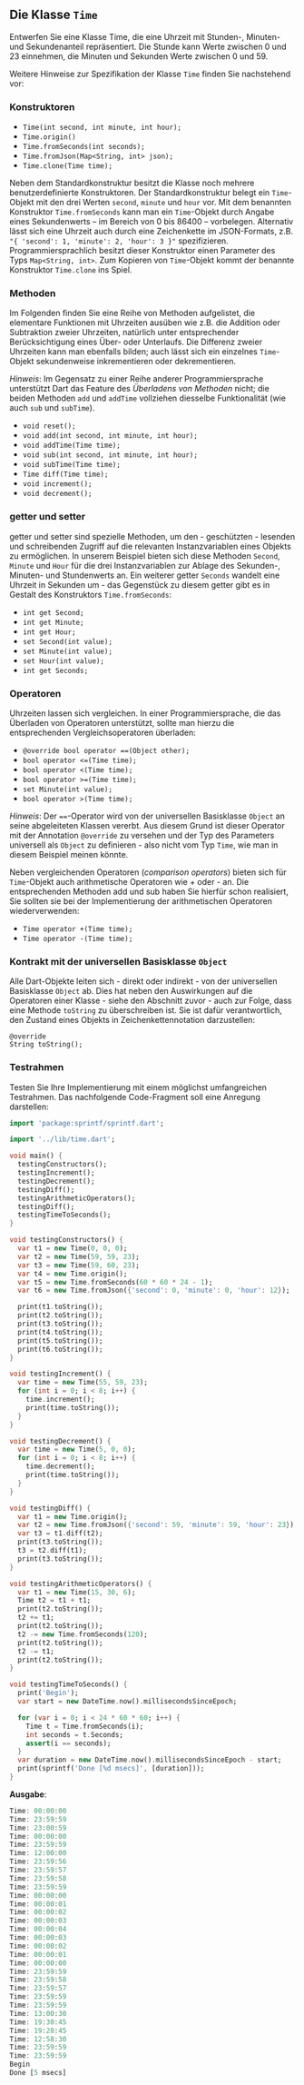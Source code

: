 ## Die Klasse ``Time``

Entwerfen Sie eine Klasse Time, die eine Uhrzeit mit Stunden-, Minuten- und Sekundenanteil repräsentiert. Die Stunde kann Werte zwischen 0 und 23 einnehmen, die Minuten und Sekunden Werte zwischen 0 und 59.

Weitere Hinweise zur Spezifikation der Klasse ``Time`` finden Sie nachstehend vor:

### Konstruktoren
	
* ``Time(int second, int minute, int hour);``
* ``Time.origin()``
* ``Time.fromSeconds(int seconds);``
* ``Time.fromJson(Map<String, int> json);``
* ``Time.clone(Time time);``

Neben dem Standardkonstruktur besitzt die Klasse noch mehrere benutzerdefinierte Konstruktoren. Der Standardkonstruktur belegt ein ``Time``-Objekt mit den drei Werten ``second``, ``minute`` und ``hour`` vor. Mit dem benannten Konstruktor ``Time.fromSeconds`` kann man ein ``Time``-Objekt durch Angabe eines Sekundenwerts – im Bereich von 0 bis 86400 – vorbelegen. Alternativ lässt sich eine Uhrzeit auch durch eine Zeichenkette im JSON-Formats, z.B. ``"{ 'second': 1, 'minute': 2, 'hour': 3 }"`` spezifizieren. Programmiersprachlich besitzt dieser Konstruktor einen Parameter des Typs ``Map<String, int>``. Zum Kopieren von ``Time``-Objekt kommt der benannte Konstruktor ``Time.clone`` ins Spiel.

### Methoden

Im Folgenden finden Sie eine Reihe von Methoden aufgelistet, die elementare Funktionen mit Uhrzeiten ausüben wie z.B. die Addition oder Subtraktion zweier Uhrzeiten, natürlich unter entsprechender Berücksichtigung eines Über- oder Unterlaufs. Die Differenz zweier Uhrzeiten kann man ebenfalls bilden; auch lässt sich ein einzelnes  ``Time``-Objekt sekundenweise inkrementieren oder dekrementieren.

*Hinweis*: Im Gegensatz zu einer Reihe anderer Programmiersprache unterstützt Dart das Feature des *Überladens von Methoden* nicht; die beiden Methoden ``add`` und ``addTime`` vollziehen diesselbe Funktionalität (wie auch ``sub`` und ``subTime``).

* ``void reset();``
* ``void add(int second, int minute, int hour);``
* ``void addTime(Time time);``
* ``void sub(int second, int minute, int hour);``
* ``void subTime(Time time);``
* ``Time diff(Time time);``
* ``void increment();``
* ``void decrement();``

### getter und setter

getter und setter sind spezielle Methoden, um den - geschützten - lesenden und schreibenden Zugriff auf die relevanten Instanzvariablen eines Objekts zu ermöglichen. In unserem Beispiel bieten sich diese Methoden ``Second``, ``Minute`` und ``Hour`` für die drei Instanzvariablen zur Ablage des Sekunden-, Minuten- und Stundenwerts an. Ein weiterer getter ``Seconds`` wandelt eine Uhrzeit in Sekunden um - das Gegenstück zu diesem getter gibt es in Gestalt des Konstruktors ``Time.fromSeconds``:

* ``int get Second;``
* ``int get Minute;``
* ``int get Hour;``
* ``set Second(int value);``
* ``set Minute(int value);``
* ``set Hour(int value);``
* ``int get Seconds;``

### Operatoren

Uhrzeiten lassen sich vergleichen. In einer Programmiersprache, die das Überladen von Operatoren unterstützt, sollte man hierzu die entsprechenden Vergleichsoperatoren überladen:

* ``@override bool operator ==(Object other);``
* ``bool operator <=(Time time);``
* ``bool operator <(Time time);``
* ``bool operator >=(Time time);``
* ``set Minute(int value);``
* ``bool operator >(Time time);``

*Hinweis*: Der ``==``-Operator wird von der universellen Basisklasse ``Object`` an seine abgeleiteten Klassen vererbt. Aus diesem Grund ist dieser Operator mit der Annotation ``@override`` zu versehen und der Typ des Parameters universell als ``Object`` zu definieren - also nicht vom Typ ``Time``, wie man in diesem Beispiel meinen könnte.

Neben vergleichenden Operatoren (*comparison operators*) bieten sich für ``Time``-Objekt auch arithmetische Operatoren wie + oder - an. Die entsprechenden Methoden add und sub haben Sie hierfür schon realisiert, Sie sollten sie bei der Implementierung der arithmetischen Operatoren wiederverwenden:

* ``Time operator +(Time time);``
* ``Time operator -(Time time);``

### Kontrakt mit der universellen Basisklasse ``Object``

Alle Dart-Objekte leiten sich - direkt oder indirekt - von der universellen Basisklasse ``Object`` ab. Dies hat neben den Auswirkungen auf die Operatoren einer Klasse - siehe den Abschnitt zuvor - auch zur Folge, dass eine Methode ``toString`` zu überschreiben ist. Sie ist dafür verantwortlich, den Zustand eines Objekts in Zeichenkettennotation darzustellen:

``@override``  
``String toString();``

### Testrahmen

Testen Sie Ihre Implementierung mit einem möglichst umfangreichen Testrahmen. Das nachfolgende Code-Fragment soll eine Anregung darstellen:

```dart
import 'package:sprintf/sprintf.dart';

import '../lib/time.dart';

void main() {
  testingConstructors();
  testingIncrement();
  testingDecrement();
  testingDiff();
  testingArithmeticOperators();
  testingDiff();
  testingTimeToSeconds();
}

void testingConstructors() {
  var t1 = new Time(0, 0, 0);
  var t2 = new Time(59, 59, 23);
  var t3 = new Time(59, 60, 23);
  var t4 = new Time.origin();
  var t5 = new Time.fromSeconds(60 * 60 * 24 - 1);
  var t6 = new Time.fromJson({'second': 0, 'minute': 0, 'hour': 12});

  print(t1.toString());
  print(t2.toString());
  print(t3.toString());
  print(t4.toString());
  print(t5.toString());
  print(t6.toString());
}

void testingIncrement() {
  var time = new Time(55, 59, 23);
  for (int i = 0; i < 8; i++) {
    time.increment();
    print(time.toString());
  }
}

void testingDecrement() {
  var time = new Time(5, 0, 0);
  for (int i = 0; i < 8; i++) {
    time.decrement();
    print(time.toString());
  }
}

void testingDiff() {
  var t1 = new Time.origin();
  var t2 = new Time.fromJson({'second': 59, 'minute': 59, 'hour': 23});
  var t3 = t1.diff(t2);
  print(t3.toString());
  t3 = t2.diff(t1);
  print(t3.toString());
}

void testingArithmeticOperators() {
  var t1 = new Time(15, 30, 6);
  Time t2 = t1 + t1;
  print(t2.toString());
  t2 += t1;
  print(t2.toString());
  t2 -= new Time.fromSeconds(120);
  print(t2.toString());
  t2 -= t1;
  print(t2.toString());
}

void testingTimeToSeconds() {
  print('Begin');
  var start = new DateTime.now().millisecondsSinceEpoch;

  for (var i = 0; i < 24 * 60 * 60; i++) {
    Time t = Time.fromSeconds(i);
    int seconds = t.Seconds;
    assert(i == seconds);
  }
  var duration = new DateTime.now().millisecondsSinceEpoch - start;
  print(sprintf('Done [%d msecs]', [duration]));
}
```

**Ausgabe**:

```dart
Time: 00:00:00
Time: 23:59:59
Time: 23:00:59
Time: 00:00:00
Time: 23:59:59
Time: 12:00:00
Time: 23:59:56
Time: 23:59:57
Time: 23:59:58
Time: 23:59:59
Time: 00:00:00
Time: 00:00:01
Time: 00:00:02
Time: 00:00:03
Time: 00:00:04
Time: 00:00:03
Time: 00:00:02
Time: 00:00:01
Time: 00:00:00
Time: 23:59:59
Time: 23:59:58
Time: 23:59:57
Time: 23:59:59
Time: 23:59:59
Time: 13:00:30
Time: 19:30:45
Time: 19:28:45
Time: 12:58:30
Time: 23:59:59
Time: 23:59:59
Begin
Done [5 msecs]
```